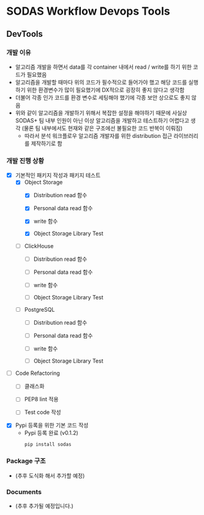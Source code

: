 # SODAS Workflow Devops Tools

## DevTools 
### 개발 이유
* 알고리즘 개발을 하면서 data를 각 container 내에서 read / write를 하기 위한 코드가 필요했음
* 알고리즘을 개발할 때마다 위의 코드가 필수적으로 들어가야 했고 해당 코드를 실행하기 위한 환경변수가 많이 필요했기에 DX적으로 굉장히 좋지 않다고 생각함
* 더불어 각종 인가 코드를 환경 변수로 세팅해야 했기에 각종 보안 상으로도 좋지 않음
* 위와 같이 알고리즘을 개발하기 위해서 복잡한 설정을 해야하기 때문에 사실상 SODAS+ 팀 내부 인원이 아닌 이상 알고리즘을 개발하고 테스트하기 어렵다고 생각 (물론 팀 내부에서도 현재와 같은 구조에선 불필요한 코드 반복이 이뤄짐)
    * 따라서 분석 워크플로우 알고리즘 개발자를 위한 distribution 접근 라이브러리를 제작하기로 함

### 개발 진행 상황
- [x] 기본적인 패키지 작성과 패키지 테스트
    - [x] Object Storage
        - [x] Distribution read 함수
        - [x] Personal data read 함수
        - [x] write 함수
        - [x] Object Storage Library Test


    - [ ] ClickHouse
        - [ ] Distribution read 함수
        - [ ] Personal data read 함수
        - [ ] write 함수
        - [ ] Object Storage Library Test


    - [ ] PostgreSQL
        - [ ] Distribution read 함수
        - [ ] Personal data read 함수
        - [ ] write 함수
        - [ ] Object Storage Library Test


- [ ] Code Refactoring
    - [ ] 클래스화 
    - [ ] PEP8 lint 적용
    - [ ] Test code 작성
    

- [x] Pypi 등록을 위한 기본 코드 작성 
    * Pypi 등록 완료 (v0.1.2)
        ```
        pip install sodas
        ```


### Package 구조
* (추후 도식화 해서 추가할 예정)

### Documents
* (추후 추가될 예정입니다.)
